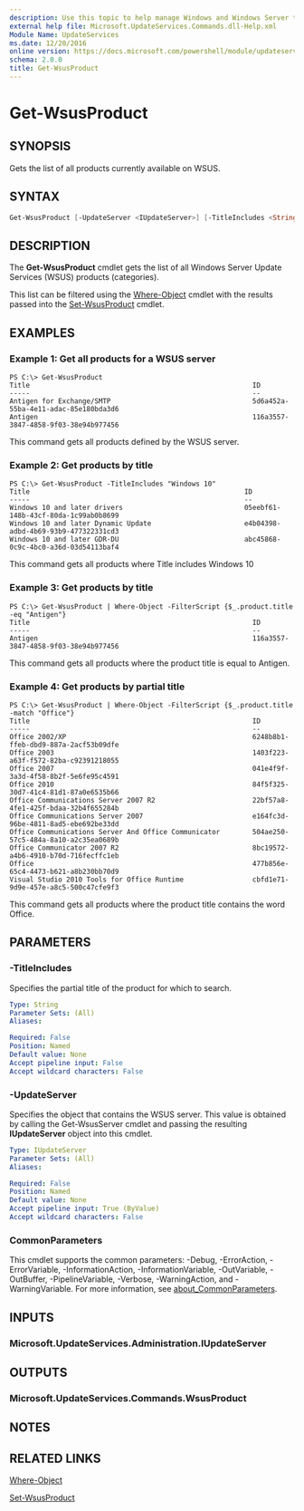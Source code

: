```yaml
---
description: Use this topic to help manage Windows and Windows Server technologies with Windows PowerShell.
external help file: Microsoft.UpdateServices.Commands.dll-Help.xml
Module Name: UpdateServices
ms.date: 12/20/2016
online version: https://docs.microsoft.com/powershell/module/updateservices/get-wsusproduct?view=windowsserver2022-ps&wt.mc_id=ps-gethelp
schema: 2.0.0
title: Get-WsusProduct
---
```


# Get-WsusProduct

## SYNOPSIS

Gets the list of all products currently available on WSUS.

## SYNTAX

```powershell
Get-WsusProduct [-UpdateServer <IUpdateServer>] [-TitleIncludes <String>] [<CommonParameters>]
```

## DESCRIPTION

The **Get-WsusProduct** cmdlet gets the list of all Windows Server Update Services (WSUS) products (categories).

This list can be filtered using the [Where-Object](https://go.microsoft.com/fwlink/?LinkID=113423) cmdlet with the results passed into the [Set-WsusProduct](./Set-WsusProduct.md) cmdlet.

## EXAMPLES

### Example 1: Get all products for a WSUS server

```text
PS C:\> Get-WsusProduct
Title                                                       ID
-----                                                       --
Antigen for Exchange/SMTP                                   5d6a452a-55ba-4e11-adac-85e180bda3d6
Antigen                                                     116a3557-3847-4858-9f03-38e94b977456
```

This command gets all products defined by the WSUS server.

### Example 2: Get products by title

```text
PS C:\> Get-WsusProduct -TitleIncludes "Windows 10"
Title                                                     ID                                  
-----                                                     --                                  
Windows 10 and later drivers                              05eebf61-148b-43cf-80da-1c99ab0b8699
Windows 10 and later Dynamic Update                       e4b04398-adbd-4b69-93b9-477322331cd3
Windows 10 and later GDR-DU                               abc45868-0c9c-4bc0-a36d-03d54113baf4
```

This command gets all products where Title includes Windows 10

### Example 3: Get products by title

```text
PS C:\> Get-WsusProduct | Where-Object -FilterScript {$_.product.title -eq "Antigen"}
Title                                                       ID
-----                                                       --
Antigen                                                     116a3557-3847-4858-9f03-38e94b977456
```

This command gets all products where the product title is equal to Antigen.

### Example 4: Get products by partial title

```text
PS C:\> Get-WsusProduct | Where-Object -FilterScript {$_.product.title -match "Office"}
Title                                                       ID
-----                                                       --
Office 2002/XP                                              6248b8b1-ffeb-dbd9-887a-2acf53b09dfe
Office 2003                                                 1403f223-a63f-f572-82ba-c92391218055
Office 2007                                                 041e4f9f-3a3d-4f58-8b2f-5e6fe95c4591
Office 2010                                                 84f5f325-30d7-41c4-81d1-87a0e6535b66
Office Communications Server 2007 R2                        22bf57a8-4fe1-425f-bdaa-32b4f655284b
Office Communications Server 2007                           e164fc3d-96be-4811-8ad5-ebe692be33dd
Office Communications Server And Office Communicator        504ae250-57c5-484a-8a10-a2c35ea0689b
Office Communicator 2007 R2                                 8bc19572-a4b6-4910-b70d-716fecffc1eb
Office                                                      477b856e-65c4-4473-b621-a8b230bb70d9
Visual Studio 2010 Tools for Office Runtime                 cbfd1e71-9d9e-457e-a8c5-500c47cfe9f3
```

This command gets all products where the product title contains the word Office.

## PARAMETERS

### -TitleIncludes

Specifies the partial title of the product for which to search.

```yaml
Type: String
Parameter Sets: (All)
Aliases:

Required: False
Position: Named
Default value: None
Accept pipeline input: False
Accept wildcard characters: False
```

### -UpdateServer

Specifies the object that contains the WSUS server. This value is obtained by calling the Get-WsusServer cmdlet and passing the resulting **IUpdateServer** object into this cmdlet.

```yaml
Type: IUpdateServer
Parameter Sets: (All)
Aliases:

Required: False
Position: Named
Default value: None
Accept pipeline input: True (ByValue)
Accept wildcard characters: False
```

### CommonParameters

This cmdlet supports the common parameters: -Debug, -ErrorAction, -ErrorVariable, -InformationAction, -InformationVariable, -OutVariable, -OutBuffer, -PipelineVariable, -Verbose, -WarningAction, and -WarningVariable. For more information, see [about_CommonParameters](https://go.microsoft.com/fwlink/?LinkID=113216).

## INPUTS

### Microsoft.UpdateServices.Administration.IUpdateServer

## OUTPUTS

### Microsoft.UpdateServices.Commands.WsusProduct

## NOTES

## RELATED LINKS

[Where-Object](https://go.microsoft.com/fwlink/?LinkID=113423)

[Set-WsusProduct](./Set-WsusProduct.md)
